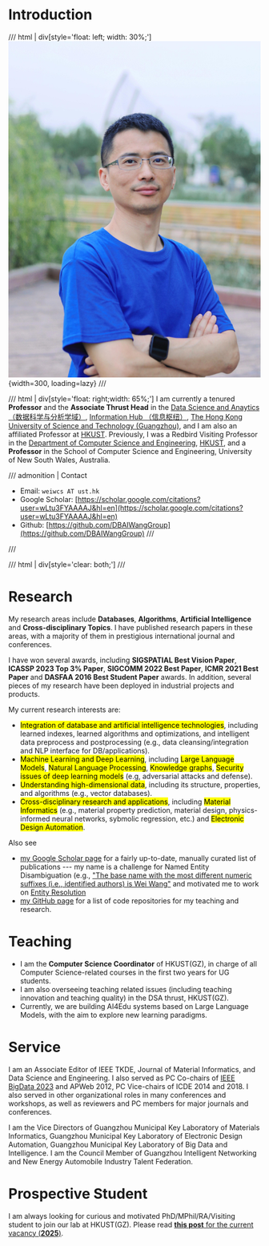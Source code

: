 # Introduction

<div class="grid" markdown>





</div>


/// html | div[style='float: left; width: 30%;']
![](weiw-photo.jpg){width=300, loading=lazy}
///

/// html | div[style='float: right;width: 65%;']
I am currently a tenured **Professor** and the **Associate Thrust Head** in the [Data Science and Anaytics （数据科学与分析学域）](https://infh.hkust-gz.edu.cn/en/academics/dsa), [Information Hub （信息枢纽）](https://hkust-gz.edu.cn/academics/four-hubs/information-hub), [The Hong Kong University of Science and Technology (Guangzhou)](http://hkust-gz.edu.cn), and I am also an affiliated Professor at [HKUST](http://www.ust.hk). Previously, I was a Redbird Visiting Professor in the [Department of Computer Science and Engineering](http://www.cse.ust.hk), [HKUST](http://www.ust.hk), and a **Professor** in the School of Computer Science and Engineering, University of New South Wales, Australia. 

/// admonition | Contact
- Email:  `weiwcs AT ust.hk`
- Google Scholar: [https://scholar.google.com/citations?user=wLtu3FYAAAAJ&hl=en](https://scholar.google.com/citations?user=wLtu3FYAAAAJ&hl=en)
- Github: [https://github.com/DBAIWangGroup](https://github.com/DBAIWangGroup)
///

///

/// html | div[style='clear: both;']
///


# Research

My research areas include **Databases**, **Algorithms**, **Artificial Intelligence** and **Cross-disciplinary Topics**. I have published research papers in these areas, with a majority of them in prestigious international journal and conferences. 

I have won several awards, including **SIGSPATIAL Best Vision Paper**, **ICASSP 2023 Top 3% Paper**, **SIGCOMM 2022 Best Paper**, **ICMR 2021 Best Paper** and **DASFAA 2016 Best Student Paper** awards. In addition, several pieces of my research have been deployed in industrial projects and products. 


My current research interests are: 

* <mark>Integration of database and artificial intelligence technologies</mark>, including learned indexes, learned algorithms and optimizations, and intelligent data preprocess and postprocessing (e.g., data cleansing/integration and NLP interface for DB/applications). 
* <mark>Machine Learning and Deep Learning</mark>, including <mark>Large Language Models</mark>, <mark>Natural Language Processing</mark>, <mark>Knowledge graphs</mark>, <mark>Security issues of deep learning models</mark> (e.g, adversarial attacks and defense).
* <mark>Understanding high-dimensional data</mark>, including its structure, properties, and algorithms (e.g., vector databases). 
* <mark>Cross-disciplinary research and applications</mark>, including <mark>Material Informatics</mark> (e.g., material property prediction, material design, physics-informed neural networks, sybmolic regression, etc.) and <mark>Electronic Design Automation</mark>. 


Also see 

* [my Google Scholar page](https://scholar.google.com/citations?hl=en&user=wLtu3FYAAAAJ&pagesize=100&view_op=list_works) for a fairly up-to-date, manually curated list of publications --- my name is a challenge for Named Entity Disambiguation (e.g., ["The base name with the most different numeric suffixes (i.e., identified authors) is Wei Wang"](https://blog.dblp.org/2020/03/18/name-disambiguation-suffixes-in-dblp/) and motivated me to work on [Entity Resolution](./resources/tutorials/ER21-tutorial-entity-resolution.md)
* [my GitHub page](https://github.com/DBAIWangGroup) for a list of code repositories for my teaching and research. 

# Teaching

- I am the **Computer Science Coordinator** of HKUST(GZ), in charge of all Computer Science-related courses in the first two years for UG students. 
- I am also overseeing teaching related issues (including teaching innovation and teaching quality) in the DSA thrust, HKUST(GZ). 
- Currently, we are building AI4Edu systems based on Large Language Models, with the aim to explore new learning paradigms. 

# Service

I am an Associate Editor of IEEE TKDE, Journal of Material Informatics, and Data Science and Engineering. I also served as PC Co-chairs of [IEEE BigData 2023](http://bigdataieee.org/BigData2023/) and APWeb 2012, PC Vice-chairs of ICDE 2014 and 2018. I also served in other organizational roles in many conferences and workshops, as well as reviewers and PC members for major journals and conferences.  

I am the Vice Directors of Guangzhou Municipal Key Laboratory of Materials Informatics, Guangzhou Municipal Key Laboratory of Electronic Design Automation, Guangzhou Municipal Key Laboratory of Big Data and Intelligence. I am the Council Member of Guangzhou Intelligent Networking and New Energy Automobile Industry Talent Federation. 

# Prospective Student

I am always looking for curious and motivated PhD/MPhil/RA/Visiting student to join our lab at HKUST(GZ). Please read [**this post** for the current vacancy (**2025**)](./research/vacancy.md). 